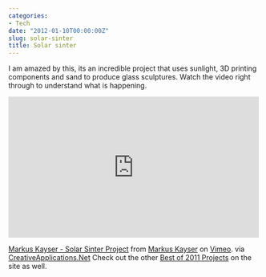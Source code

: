 ```yaml
---
categories:
- Tech
date: "2012-01-10T00:00:00Z"
slug: solar-sinter
title: Solar sinter
---
```

I am amazed by this, its an incredible project that uses sunlight, 3D printing components and sand to produce glass sculptures. Watch the video right through to understand what is happening.
<div class="flex-video widescreen vimeo">
<iframe src="https://player.vimeo.com/video/25401444" width="500" height="281" frameborder="0" webkitallowfullscreen mozallowfullscreen allowfullscreen></iframe>
</div>

[Markus Kayser - Solar Sinter Project][vimeo] from [Markus Kayser][vimeo 2] on [Vimeo][vimeo 3].
via [CreativeApplications.Net][creativeapplications]
Check out the other [Best of 2011 Projects][creativeapplications 2] on the site as well.  

[creativeapplications]: http://www.creativeapplications.net/
[creativeapplications 2]: http://www.creativeapplications.net/environment/best-and-most-memorable-projects-of-2011/
[vimeo]: http://vimeo.com/25401444
[vimeo 2]: http://vimeo.com/user4229723
[vimeo 3]: http://vimeo.com/
